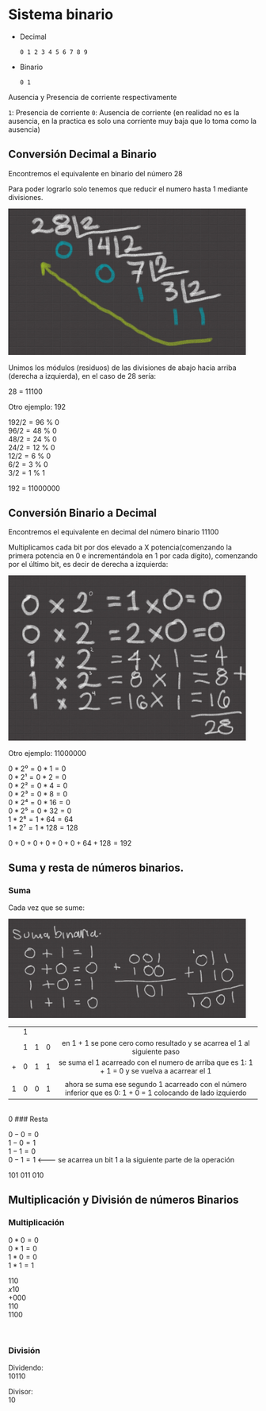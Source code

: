 # Sistema binario

- Decimal
    ```
    0 1 2 3 4 5 6 7 8 9
    ```

- Binario
    ```
    0 1
    ```

Ausencia y Presencia de corriente respectivamente

`1`: Presencia de corriente
`0`: Ausencia de corriente (en realidad no es la ausencia, en la practica es solo una corriente muy baja que lo toma como la ausencia)

## Conversión Decimal a Binario  


Encontremos el equivalente en binario del número 28

Para poder lograrlo solo tenemos que reducir el numero hasta 1 mediante divisiones.

<img src="./imagenes/decimal-to-binary" style="width: 50vw">



Unimos los módulos (residuos) de las divisiones de abajo hacia arriba (derecha a izquierda), en el caso de 28 sería:

28 = 11100

Otro ejemplo:
192

$192 / 2 = 96$ % 0  
$96 / 2 = 48$ % 0  
$48 / 2 = 24$ % 0  
$24 / 2 = 12$ % 0  
$12 / 2 = 6$ % 0  
$6 / 2 = 3$ % 0  
$3 / 2 = 1$ % 1  

192 = 11000000

## Conversión Binario a Decimal

Encontremos el equivalente en decimal del número binario 11100

Multiplicamos cada bit por dos elevado a X potencia(comenzando la primera potencia en 0 e incrementándola en 1 por cada dígito), comenzando por el último bit, es decir de derecha a izquierda:

<img src="./imagenes/binary-to-decimal" style="width: 50vw;">

Otro ejemplo:
11000000

$0 * 2⁰ = 0 * 1 = 0$  
$0 * 2¹ = 0 * 2 = 0$  
$0 * 2² = 0 * 4 = 0$  
$0 * 2³ = 0 * 8 = 0$  
$0 * 2⁴ = 0 * 16 = 0$  
$0 * 2⁵ = 0 * 32 = 0$  
$1 * 2⁶ = 1 * 64 = 64$  
$1 * 2⁷ = 1 * 128 = 128$  

$0 + 0 + 0 + 0 + 0 + 0 + 64 + 128 = 192$

## Suma y resta de números binarios.

### Suma

Cada vez que se sume: 

<img src="./imagenes/suma-binaria" style="width: 50vw" />

<br>

| | | | | |
| :---: | :---: | :---: | :---: | :---: | 
| | 1 | | | | 
| | 1 | 1 | 0 | en 1 + 1 se pone cero como resultado y se acarrea el 1 al siguiente paso |
| + | 0 | 1 | 1 |se suma el 1 acarreado con el numero de arriba que es 1: 1 + 1 = 0 y se vuelva a acarrear el 1 |
| |  |  |  | |
| 1 | 0 | 0 | 1 | ahora se suma ese segundo 1 acarreado con el número inferior que es 0: 1 + 0 = 1 colocando de lado izquierdo |

<br>
0
### Resta

$0 - 0 = 0$  
$1 - 0 = 1$  
$1 - 1 = 0$  
$0 - 1 = 1$ <--- se acarrea un bit 1 a la siguiente parte de la operación

$101$
$011$
$010$

## Multiplicación y División de números Binarios

### Multiplicación

$0 * 0 = 0$  
$0 * 1 = 0$  
$1 * 0 = 0$  
$1 * 1 = 1$

$110$  
$x10$  
$+000$  
$110$  
$1100$

<br>

### División

Dividendo:  
$10110$

Divisor:  
$10$
